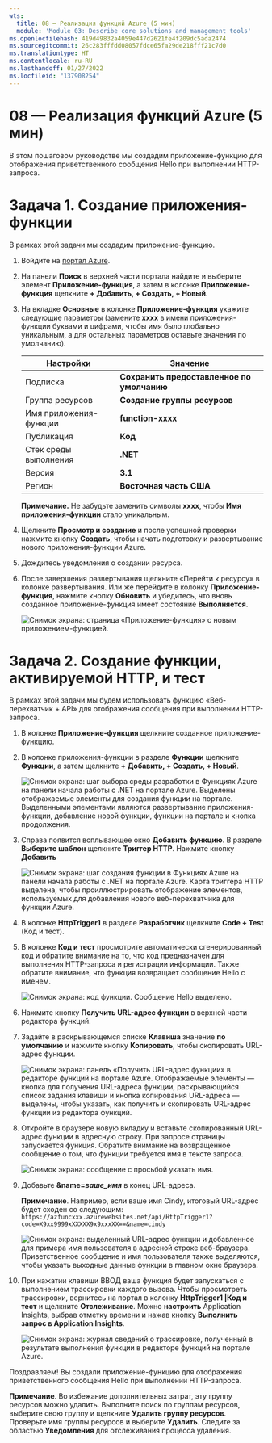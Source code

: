 ```yaml
---
wts:
  title: 08 — Реализация функций Azure (5 мин)
  module: 'Module 03: Describe core solutions and management tools'
ms.openlocfilehash: 419d49832a4059e447d2621fe4f209dc5ada2474
ms.sourcegitcommit: 26c283fffdd08057fdce65fa29de218fff21c7d0
ms.translationtype: HT
ms.contentlocale: ru-RU
ms.lasthandoff: 01/27/2022
ms.locfileid: "137908254"
---
```

# <a name="08---implement-azure-functions-5-min"></a>08 — Реализация функций Azure (5 мин)

В этом пошаговом руководстве мы создадим приложение-функцию для отображения приветственного сообщения Hello при выполнении HTTP-запроса. 

# <a name="task-1-create-a-function-app"></a>Задача 1. Создание приложения-функции 

В рамках этой задачи мы создадим приложение-функцию.

1. Войдите на [портал Azure](https://portal.azure.com).

2. На панели **Поиск** в верхней части портала найдите и выберите элемент **Приложение-функция**, а затем в колонке **Приложение-функция** щелкните **+ Добавить, + Создать, + Новый**.

3. На вкладке **Основные** в колонке **Приложение-функция** укажите следующие параметры (замените **xxxx** в имени приложения-функции буквами и цифрами, чтобы имя было глобально уникальным, а для остальных параметров оставьте значения по умолчанию). 

    | Настройки | Значение |
    | -- | --|
    | Подписка | **Сохранить предоставленное по умолчанию** |
    | Группа ресурсов | **Создание группы ресурсов** |
    | Имя приложения-функции | **function-xxxx** |
    | Публикация | **Код** |
    | Стек среды выполнения | **.NET** |
    | Версия | **3.1** |
    | Регион | **Восточная часть США** |

    **Примечание.** Не забудьте заменить символы **xxxx**, чтобы **Имя приложения-функции** стало уникальным.

4. Щелкните **Просмотр и создание** и после успешной проверки нажмите кнопку **Создать**, чтобы начать подготовку и развертывание нового приложения-функции Azure.

5. Дождитесь уведомления о создании ресурса.

6. После завершения развертывания щелкните «Перейти к ресурсу» в колонке развертывания. Или же перейдите в колонку **Приложение-функция**, нажмите кнопку **Обновить** и убедитесь, что вновь созданное приложение-функция имеет состояние **Выполняется**. 

    ![Снимок экрана: страница «Приложение-функция» с новым приложением-функцией.](../images/0701.png)

# <a name="task-2-create-a-http-triggered-function-and-test"></a>Задача 2. Создание функции, активируемой HTTP, и тест

В рамках этой задачи мы будем использовать функцию «Веб-перехватчик + API» для отображения сообщения при выполнении HTTP-запроса. 

1. В колонке **Приложение-функция** щелкните созданное приложение-функцию. 

2. В колонке приложения-функции в разделе **Функции** щелкните **Функции**, а затем щелкните **+ Добавить, + Создать, + Новый**.

    ![Снимок экрана: шаг выбора среды разработки в Функциях Azure на панели начала работы с .NET на портале Azure. Выделены отображаемые элементы для создания функции на портале. Выделенными элементами являются развертывание приложения-функции, добавление новой функции, функции на портале и кнопка продолжения.](../images/0702.png)

3. Справа появится всплывающее окно **Добавить функцию**. В разделе **Выберите шаблон** щелкните **Триггер HTTP**. Нажмите кнопку **Добавить** 

    ![Снимок экрана: шаг создания функции в Функциях Azure на панели начала работы с .NET на портале Azure. Карта триггера HTTP выделена, чтобы проиллюстрировать отображение элементов, используемых для добавления нового веб-перехватчика для функции Azure.](../images/0702a.png)

4. В колонке **HttpTrigger1** в разделе **Разработчик** щелкните **Code + Test** (Код и тест). 

5. В колонке **Код и тест** просмотрите автоматически сгенерированный код и обратите внимание на то, что код предназначен для выполнения HTTP-запроса и регистрации информации. Также обратите внимание, что функция возвращает сообщение Hello с именем. 

    ![Снимок экрана: код функции. Сообщение Hello выделено.](../images/0704.png)

6. Нажмите кнопку **Получить URL-адрес функции** в верхней части редактора функций. 

7. Задайте в раскрывающемся списке **Клавиша** значение **по умолчанию** и нажмите кнопку **Копировать**, чтобы скопировать URL-адрес функции. 

    ![Снимок экрана: панель «Получить URL-адрес функции» в редакторе функций на портале Azure. Отображаемые элементы — кнопка для получения URL-адреса функции, раскрывающийся список задания клавиши и кнопка копирования URL-адреса — выделены, чтобы указать, как получить и скопировать URL-адрес функции из редактора функций.](../images/0705.png)

8. Откройте в браузере новую вкладку и вставьте скопированный URL-адрес функции в адресную строку. При запросе страницы запускается функция. Обратите внимание на возвращенное сообщение о том, что функции требуется имя в тексте запроса.

    ![Снимок экрана: сообщение с просьбой указать имя.](../images/0706.png)

9. Добавьте **&name=*ваше_имя*** в конец URL-адреса.

    **Примечание**. Например, если ваше имя Cindy, итоговый URL-адрес будет сходен со следующим: `https://azfuncxxx.azurewebsites.net/api/HttpTrigger1?code=X9xx9999xXXXXX9x9xxxXX==&name=cindy`

    ![Снимок экрана: выделенный URL-адрес функции и добавленное для примера имя пользователя в адресной строке веб-браузера. Приветственное сообщение и имя пользователя также выделяются, чтобы указать выходные данные функции в главном окне браузера.](../images/0707.png)

10. При нажатии клавиши ВВОД ваша функция будет запускаться с выполнением трассировки каждого вызова. Чтобы просмотреть трассировки, вернитесь на портал в колонку **HttpTrigger1 \|Код и тест** и щелкните **Отслеживание**. Можно **настроить** Application Insights, выбрав отметку времени и нажав кнопку **Выполнить запрос в Application Insights**.

    ![Снимок экрана: журнал сведений о трассировке, полученный в результате выполнения функции в редакторе функций на портале Azure.](../images/0709.png) 

Поздравляем! Вы создали приложение-функцию для отображения приветственного сообщения Hello при выполнении HTTP-запроса.  

**Примечание**. Во избежание дополнительных затрат, эту группу ресурсов можно удалить. Выполните поиск по группам ресурсов, выберите свою группу и щелкните **Удалить группу ресурсов**. Проверьте имя группы ресурсов и выберите **Удалить**. Следите за областью **Уведомления** для отслеживания процесса удаления.
